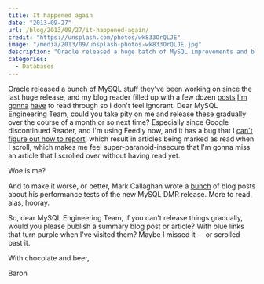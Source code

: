 ```yaml
---
title: It happened again
date: "2013-09-27"
url: /blog/2013/09/27/it-happened-again/
credit: "https://unsplash.com/photos/wk833OrQLJE"
image: "/media/2013/09/unsplash-photos-wk833OrQLJE.jpg"
description: "Oracle released a huge batch of MySQL improvements and blog posts all at once, again."
categories:
  - Databases
---
```


Oracle released a bunch of MySQL stuff they've been working on since the last huge release, and my blog reader filled up with a few dozen [posts](http://vnwrites.blogspot.com/2013/09/mysqlfabric-sharding-maintenance.html) [I'm](https://blogs.oracle.com/MySQL/entry/tracing_mysql_protocol_from_client) [gonna](https://blogs.oracle.com/mysqlinnodb/entry/https_blogs_oracle_com_mysqlinnodb) [have](http://on-mysql-replication.blogspot.com/2013/09/mysql-labs-multi-source-replication.html) to read through so I don't feel ignorant. Dear MySQL Engineering Team, could you take pity on me and release these gradually over the course of a month or so next time? Especially since Google discontinued Reader, and I'm using Feedly now, and it has a bug that I [can't figure out how to report](https://twitter.com/xaprb/status/381441155470082049), which result in articles being marked as read when I scroll, which makes me feel super-paranoid-insecure that I'm gonna miss an article that I scrolled over without having read yet. 

Woe is me? 

And to make it worse, or better, Mark Callaghan wrote a [bunch](http://mysqlha.blogspot.com/) of blog posts about his performance tests of the new MySQL DMR release. More to read, alas, hooray. 

So, dear MySQL Engineering Team, if you can't release things gradually, would you please publish a summary blog post or article? With blue links that turn purple when I've visited them? Maybe I missed it -- or scrolled past it. 

With chocolate and beer, 

Baron



